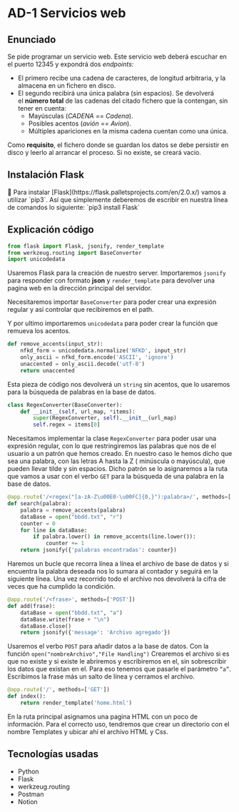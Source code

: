 # AD-1 Servicios web


## Enunciado

Se pide programar un servicio web. Este servicio web deberá escuchar en el puerto 12345 y expondrá dos *endpoints:*

- El primero recibe una cadena de caracteres, de longitud arbitraria, y la almacena en un fichero en disco.
- El segundo recibirá una única palabra (sin espacios). Se devolverá el **número total** de las cadenas del citado fichero que la contengan, sin tener en cuenta:
    - Mayúsculas (*CADENA == Cadena*).
    - Posibles acentos (*avión == Avion*).
    - Múltiples apariciones en la misma cadena cuentan como una única.

Como **requisito**, el fichero donde se guardan los datos se debe persistir en disco y leerlo al arrancar el proceso. Si no existe, se creará vacío.

## Instalación Flask

<aside>
🚨 Para instalar [Flask](https://flask.palletsprojects.com/en/2.0.x/) vamos a utilizar `pip3`. Así que simplemente deberemos de escribir en nuestra línea de comandos lo siguiente: `pip3 install Flask`

</aside>

## Explicación código

```python
from flask import Flask, jsonify, render_template
from werkzeug.routing import BaseConverter
import unicodedata
```

Usaremos Flask para la creación de nuestro server. Importaremos `jsonify` para responder con formato **json** y `render_template` para devolver una pagina web en la dirección principal del servidor.

Necesitaremos importar `BaseConverter` para poder crear una expresión regular y así controlar que recibiremos en el path.

Y por ultimo importaremos `unicodedata` para poder crear la función que remueva los acentos. 

```python
def remove_accents(input_str):
    nfkd_form = unicodedata.normalize('NFKD', input_str)
    only_ascii = nfkd_form.encode('ASCII', 'ignore')
    unaccented = only_ascii.decode('utf-8')
    return unaccented
```

Esta pieza de código nos devolverá un `string` sin acentos, que lo usaremos para la búsqueda de palabras en la base de datos.

```python
class RegexConverter(BaseConverter):
    def __init__(self, url_map, *items):
        super(RegexConverter, self).__init__(url_map)
        self.regex = items[0]
```

Necesitamos implementar la clase `RegexConverter` para poder usar una expresión regular, con lo que restringiremos las palabras que nos de el usuario a un patrón que hemos creado. En nuestro caso le hemos dicho que sea una palabra, con las letras A hasta la Z ( minúscula o mayúscula), que pueden llevar tilde y sin espacios.  Dicho patrón se lo asignaremos a la ruta que vamos a usar con el verbo `GET` para la búsqueda de una palabra en la base de datos.

```python
@app.route('/<regex("[a-zA-Z\u00E0-\u00FC]{0,}"):palabra>/', methods=['GET'])
def search(palabra):
    palabra = remove_accents(palabra)
    dataBase = open("bbdd.txt", "r")
    counter = 0
    for line in dataBase:
        if palabra.lower() in remove_accents(line.lower()):
            counter += 1
    return jsonify({'palabras encontradas': counter})
```

Haremos un bucle que recorra línea a línea el archivo de base de datos y si encuentra la palabra deseada nos lo sumara al contador y seguirá en la siguiente línea. Una vez recorrido todo el archivo nos devolverá la cifra de veces que ha cumplido la condición.

```python
@app.route('/<frase>', methods=['POST'])
def add(frase):
    dataBase = open("bbdd.txt", "a")
    dataBase.write(frase + "\n")
    dataBase.close()
    return jsonify({'message': 'Archivo agregado'})
```

Usaremos el verbo `POST` para añadir datos a la base de datos. Con la función `open("nombreArchivo","File Handling")` Crearemos el archivo si es que no existe y si existe le abriremos y escribiremos en el, sin sobrescribir los datos que existan en el. Para eso tenemos que pasarle el parámetro `“a”`. Escribimos la frase más un salto de línea y cerramos el archivo.

```python
@app.route('/', methods=['GET'])
def index():
    return render_template('home.html')
```

En la ruta principal asignamos una pagina HTML con un poco de información. Para el correcto uso, tendremos que crear un directorio con el nombre Templates y ubicar ahí el archivo HTML y Css.

## Tecnologías usadas

- Python
- Flask
- werkzeug.routing
- Postman
- Notion